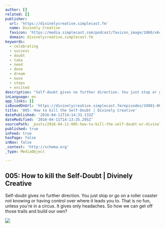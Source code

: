 ```yaml
---
author: []
related: []
publisher:
  url: 'https://divinelycreative.simplecast.fm'
  name: Divinely Creative
  favicon: 'https://media.simplecast.com/podcast/favicon_image/1860/x64_1458757070-favicon.png'
  domain: divinelycreative.simplecast.fm
keywords:
  - celebrating
  - success
  - doubt
  - take
  - need
  - done
  - dream
  - ease
  - steps
  - excited
description: "Self-doubt gives no further direction. You just stop or go on a roller coaster not knowing or having control over where it leads you to. That is no fun, unless you're in a circus. It gives only headaches. So how we can get off those trails and build our own?"
inLanguage: en
app_links: []
isBasedOnUrl: 'https://divinelycreative.simplecast.fm/episodes/34981-005-how-to-kill-the-self-doubt'
title: '005: How to kill the Self-Doubt | Divinely Creative'
datePublished: '2016-04-11T14:14:31.133Z'
dateModified: '2016-04-11T14:13:35.295Z'
sourcePath: _posts/2016-04-11-005-how-to-kill-the-self-doubt-or-divinely-creative.md
published: true
inFeed: true
hasPage: false
inNav: false
_context: 'http://schema.org'
_type: MediaObject

---
```

<article style=""><h1>005: How to kill the Self-Doubt | Divinely Creative</h1><p>Self-doubt gives no further direction. You just stop or go on a roller coaster not knowing or having control over where it leads you to. That is no fun, unless you're in a circus. It gives only headaches. So how we can get off those trails and build our own?</p><img src="https://media.simplecast.com/podcast/logo_image/1860/divinelyCreativeSkin05.png" /></article>